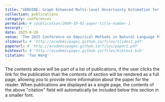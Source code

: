 ```yaml
---
title: "GENUINE: Graph Enhanced Multi-level Uncertainty Estimation for Large Language Models"
collection: publications
category: conferences
permalink: # /publication/2009-10-01-paper-title-number-1
excerpt: ''
date: 2025-8-20
venue: 'The 2025 Conference on Empirical Methods in Natural Language Processing (EMNLP 2025)'
slidesurl: # 'http://academicpages.github.io/files/slides1.pdf'
paperurl: # 'http://academicpages.github.io/files/paper1.pdf'
bibtexurl: # 'http://academicpages.github.io/files/bibtex1.bib'
citation: 'Tuo Wang'
---
```

The contents above will be part of a list of publications, if the user clicks the link for the publication than the contents of section will be rendered as a full page, allowing you to provide more information about the paper for the reader. When publications are displayed as a single page, the contents of the above "citation" field will automatically be included below this section in a smaller font.
